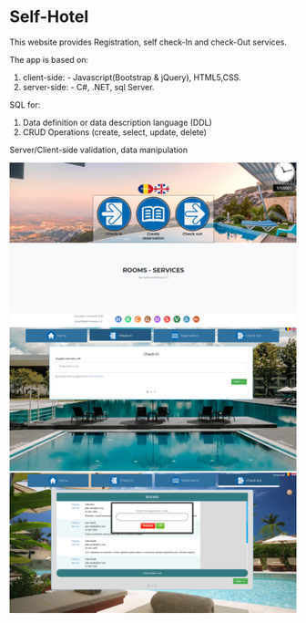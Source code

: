 # Self-Hotel
This website provides Registration, self check-In and check-Out services.

The app is based on:
1. client-side: - Javascript(Bootstrap & jQuery), HTML5,CSS.
2. server-side: - C#, .NET, sql Server.

SQL for:
1. Data definition or data description language (DDL) 
2. CRUD Operations (create, select, update, delete)

Server/Client-side validation, data manipulation

<img src='home.png' />
<img src='checkin.png' />
<img src='checkOut.png' />


